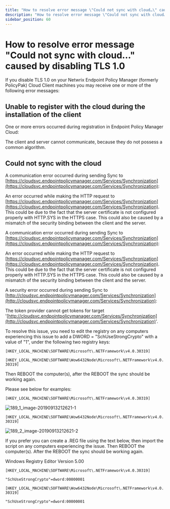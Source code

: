 ```yaml
---
title: "How to resolve error message \"Could not sync with cloud…\" caused by disabling TLS 1.0"
description: "How to resolve error message \"Could not sync with cloud…\" caused by disabling TLS 1.0"
sidebar_position: 60
---
```


# How to resolve error message "Could not sync with cloud…" caused by disabling TLS 1.0

If you disable TLS 1.0 on your Netwrix Endpoint Policy Manager (formerly PolicyPak) Cloud Client
machines you may receive one or more of the following error messages:

## Unable to register with the cloud during the installation of the client

One or more errors occurred during registration in Endpoint Policy Manager Cloud:

The client and server cannot communicate, because they do not possess a common algorithm.

## Could not sync with the cloud

A communication error occurred during sending Sync to
[https://cloudsvc.endpointpolicymanager.com/Services/Synchronization](https://cloudsvc.endpointpolicymanager.com/Services/Synchronization):

An error occurred while making the HTTP request to
[https://cloudsvc.endpointpolicymanager.com/Services/Synchronization](https://cloudsvc.endpointpolicymanager.com/Services/Synchronization).
This could be due to the fact that the server certificate is not configured properly with HTTP.SYS
in the HTTPS case. This could also be caused by a mismatch of the security binding between the
client and the server.

A communication error occurred during sending Sync to
[https://cloudsvc.endpointpolicymanager.com/Services/Synchronization](https://cloudsvc.endpointpolicymanager.com/Services/Synchronization):

An error occurred while making the HTTP request to
[https://cloudsvc.endpointpolicymanager.com/Services/Synchronization](https://cloudsvc.endpointpolicymanager.com/Services/Synchronization).
This could be due to the fact that the server certificate is not configured properly with HTTP.SYS
in the HTTPS case. This could also be caused by a mismatch of the security binding between the
client and the server.

A security error occurred during sending Sync to
[http://cloudsvc.endpointpolicymanager.com/Services/Synchronization](http://cloudsvc.endpointpolicymanager.com/Services/Synchronization):

The token provider cannot get tokens for target
'[http://cloudsvc.endpointpolicymanager.com/Services/Synchronization](http://cloudsvc.endpointpolicymanager.com/Services/Synchronization)'.

To resolve this issue, you need to edit the registry on any computers experiencing this issue to add
a DWORD = "SchUseStrongCrypto" with a value of "1", under the following two registry keys:

`[HKEY_LOCAL_MACHINE\SOFTWARE\Microsoft\.NETFramework\v4.0.30319]`

`[HKEY_LOCAL_MACHINE\SOFTWARE\Wow6432Node\Microsoft\.NETFramework\v4.0.30319]`

Then REBOOT the computer(s), after the REBOOT the sync should be working again.

Please see below for examples:

`[HKEY_LOCAL_MACHINE\SOFTWARE\Microsoft\.NETFramework\v4.0.30319] `

![189_1_image-20190913212621-1](/images/endpointpolicymanager/troubleshooting/error/cloud/189_1_image-20190913212621-1.webp)

`[HKEY_LOCAL_MACHINE\SOFTWARE\Wow6432Node\Microsoft\.NETFramework\v4.0.30319]`

![189_2_image-20190913212621-2](/images/endpointpolicymanager/troubleshooting/error/cloud/189_2_image-20190913212621-2.webp)

If you prefer you can create a .REG file using the text below, then import the script on any
computers experiencing the issue. Then REBOOT the computer(s). After the REBOOT the sync should be
working again.

Windows Registry Editor Version 5.00

`[HKEY_LOCAL_MACHINE\SOFTWARE\Microsoft\.NETFramework\v4.0.30319]`

```
"SchUseStrongCrypto"=dword:00000001
```

`[HKEY_LOCAL_MACHINE\SOFTWARE\Wow6432Node\Microsoft\.NETFramework\v4.0.30319]`

```
"SchUseStrongCrypto"=dword:00000001
```
